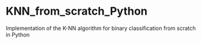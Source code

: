 # KNN_from_scratch_Python
Implementation of the K-NN algorithm for binary classification from scratch in Python
